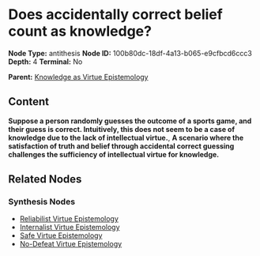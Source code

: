 # Does accidentally correct belief count as knowledge?

**Node Type:** antithesis
**Node ID:** 100b80dc-18df-4a13-b065-e9cfbcd6ccc3
**Depth:** 4
**Terminal:** No

**Parent:** [Knowledge as Virtue Epistemology](knowledge-as-virtue-epistemology-synthesis-533ba658-340d-4c1f-bc0b-952fa791a0b4.md)

## Content

**Suppose a person randomly guesses the outcome of a sports game, and their guess is correct. Intuitively, this does not seem to be a case of knowledge due to the lack of intellectual virtue.**, **A scenario where the satisfaction of truth and belief through accidental correct guessing challenges the sufficiency of intellectual virtue for knowledge.**

## Related Nodes

### Synthesis Nodes

- [Reliabilist Virtue Epistemology](reliabilist-virtue-epistemology-synthesis-c119622c-03ff-46f8-bb88-4999a4cc5226.md)
- [Internalist Virtue Epistemology](internalist-virtue-epistemology-synthesis-c15f12f9-3de6-4f92-b7b9-a1b5c99ad5a0.md)
- [Safe Virtue Epistemology](safe-virtue-epistemology-synthesis-407f3847-523e-429d-8526-bc6c422ca024.md)
- [No-Defeat Virtue Epistemology](no-defeat-virtue-epistemology-synthesis-348405f4-0ead-4504-a316-34c2ac707b04.md)
